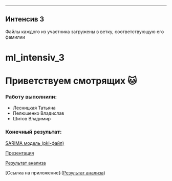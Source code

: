 -----------
Интенсив 3
-----------

Файлы каждого из участника загружены в ветку, соответствующую его фамилии

# ml_intensiv_3
# Приветствуем смотрящих 🐱
### Работу выполнили:
- Лесницкая Татьяна
- Пелюшенко Владислав
- Шитов Владимир


### Конечный результат:

[SARIMA модель (pkl-файл)](https://drive.google.com/file/d/19vCBHqFB-pUx5NFjh7YNdix_rBCd8wpT/view?usp=sharing)


[Презентация](https://github.com/lestanya/ML_3_ARMATURA_ISP-22/blob/main/%D0%BA%D0%BE%D0%BC%D0%B0%D0%BD%D0%B4%D0%B0%20%D0%B8%D1%81%D0%BF-22.pptx)

[Результат анализа](https://github.com/lestanya/ML_3_ARMATURA_ISP-22/blob/main/%D1%80%D0%B5%D0%B7%D1%83%D0%BB%D1%8C%D1%82%D0%B0%D1%82_%D0%B0%D0%BD%D0%B0%D0%BB%D0%B8%D0%B7%D0%B0.xlsx)

[Ссылка на приложение]:([Результат анализа](https://github.com/lestanya/ML_3_ARMATURA_ISP-22/blob/main/%D1%80%D0%B5%D0%B7%D1%83%D0%BB%D1%8C%D1%82%D0%B0%D1%82_%D0%B0%D0%BD%D0%B0%D0%BB%D0%B8%D0%B7%D0%B0.xlsx))
